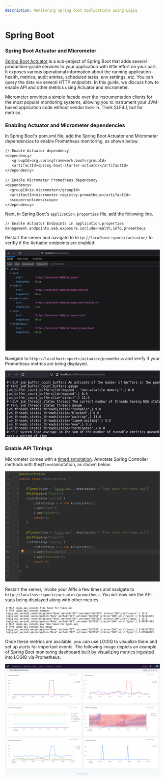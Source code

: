 ```yaml
---
description: Monitoring spring boot applications using Logiq
---
```


# Spring Boot

### Spring Boot Actuator and Micrometer

[Spring Boot Actuator](https://docs.spring.io/spring-boot/docs/current/reference/htmlsingle/#production-ready) is a sub-project of Spring Boot that adds several production-grade services to your application with little effort on your part. It exposes various operational information about the running application - health, metrics, audit entries, scheduled tasks, env settings, etc. You can query the data via several HTTP endpoints. In this guide, we discuss how to enable API and other metrics using Actuator and micrometer.&#x20;

[Micrometer](https://micrometer.io/) provides a simple facade over the instrumentation clients for the most popular monitoring systems, allowing you to instrument your JVM-based application code without vendor lock-in. Think SLF4J, but for metrics.

### Enabling Actuator and Micrometer dependencies

In Spring Boot's pom.xml file, add the Spring Boot Actuator and Micrometer dependencies to enable Prometheus monitoring, as shown below.&#x20;

```
// Enable Actuator dependency
<dependency>
   <groupId>org.springframework.boot</groupId>
   <artifactId>spring-boot-starter-actuator</artifactId>
</dependency>

// Enable Micrometer Prometheus dependency
<dependency>
  <groupId>io.micrometer</groupId>
  <artifactId>micrometer-registry-prometheus</artifactId>
  <scope>runtime</scope>
</dependency>
```

Next, in Spring Boot's `application.properties` file, add the following line.&#x20;

```
// Enable Actuator Endpoints in application.properties
management.endpoints.web.exposure.include=health,info,prometheus
```

Restart the server and navigate to `http://localhost:<port>/actuator/` to verifiy if the Actuator endpoints are enabled.&#x20;

![Actuator Endpoints](<../../.gitbook/assets/image (16) (1) (1) (1) (1) (1).png>)

Navigate to `http://localhost:<port>/actuator/prometheus` and verify if your Prometheus metrics are being displayed.

![](<../../.gitbook/assets/image (12) (1) (1) (1) (1).png>)

### Enable API Timings

Micrometer comes with a [timed annotation](https://micrometer.io/docs/concepts#\_the\_timed\_annotation). Annotate Spring Controller methods with the`@Timed`annotation, as shown below.&#x20;

![](<../../.gitbook/assets/image (13) (1) (1) (1).png>)

Restart the server, invoke your APIs a few times and navigate to `http://localhost:<port>/actuator/prometheus`. You will now see the API stats being displayed along with other metrics.&#x20;

![](<../../.gitbook/assets/image (14) (1) (1) (1) (1).png>)

Once these metrics are available, you can use LOGIQ to visualize them and set up alerts for important events. The following image depicts an example of Spring Boot monitoring dashboard built by visualizing metrics ingested into LOGIQ via Prometheus.&#x20;

![Logiq Spring Boot Monitoring Dashboard](<../../.gitbook/assets/image (17) (1) (1) (1) (1) (1).png>)


